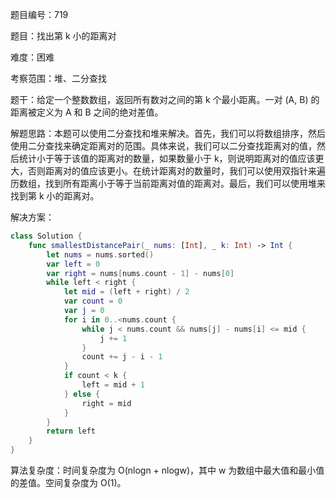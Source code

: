 题目编号：719

题目：找出第 k 小的距离对

难度：困难

考察范围：堆、二分查找

题干：给定一个整数数组，返回所有数对之间的第 k 个最小距离。一对 (A, B) 的距离被定义为 A 和 B 之间的绝对差值。

解题思路：本题可以使用二分查找和堆来解决。首先，我们可以将数组排序，然后使用二分查找来确定距离对的范围。具体来说，我们可以二分查找距离对的值，然后统计小于等于该值的距离对的数量，如果数量小于 k，则说明距离对的值应该更大，否则距离对的值应该更小。在统计距离对的数量时，我们可以使用双指针来遍历数组，找到所有距离小于等于当前距离对值的距离对。最后，我们可以使用堆来找到第 k 小的距离对。

解决方案：

```swift
class Solution {
    func smallestDistancePair(_ nums: [Int], _ k: Int) -> Int {
        let nums = nums.sorted()
        var left = 0
        var right = nums[nums.count - 1] - nums[0]
        while left < right {
            let mid = (left + right) / 2
            var count = 0
            var j = 0
            for i in 0..<nums.count {
                while j < nums.count && nums[j] - nums[i] <= mid {
                    j += 1
                }
                count += j - i - 1
            }
            if count < k {
                left = mid + 1
            } else {
                right = mid
            }
        }
        return left
    }
}
```

算法复杂度：时间复杂度为 O(nlogn + nlogw)，其中 w 为数组中最大值和最小值的差值。空间复杂度为 O(1)。